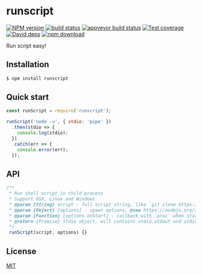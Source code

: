 runscript
=======

[![NPM version][npm-image]][npm-url]
[![build status][travis-image]][travis-url]
[![appveyor build status][appveyor-image]][appveyor-url]
[![Test coverage][codecov-image]][codecov-url]
[![David deps][david-image]][david-url]
[![npm download][download-image]][download-url]

[npm-image]: https://img.shields.io/npm/v/runscript.svg?style=flat-square
[npm-url]: https://npmjs.org/package/runscript
[travis-image]: https://img.shields.io/travis/node-modules/runscript.svg?style=flat-square
[travis-url]: https://travis-ci.org/node-modules/runscript
[appveyor-image]: https://ci.appveyor.com/api/projects/status/n2jolahay1kk5kn5?svg=true
[appveyor-url]: https://ci.appveyor.com/project/fengmk2/runscript
[codecov-image]: https://codecov.io/github/node-modules/runscript/coverage.svg?branch=master
[codecov-url]: https://codecov.io/github/node-modules/runscript?branch=master
[david-image]: https://img.shields.io/david/node-modules/runscript.svg?style=flat-square
[david-url]: https://david-dm.org/node-modules/runscript
[download-image]: https://img.shields.io/npm/dm/runscript.svg?style=flat-square
[download-url]: https://npmjs.org/package/runscript

Run script easy!

## Installation

```bash
$ npm install runscript
```

## Quick start

```js
const runScript = require('runscript');

runScript('node -v', { stdio: 'pipe' })
  .then(stdio => {
    console.log(stdio);
  })
  .catch(err => {
    console.error(err);
  });
```

## API

```js
/**
 * Run shell script in child process
 * Support OSX, Linux and Windows
 * @param {String} script - full script string, like `git clone https://github.com/node-modules/runscript.git`
 * @param {Object} [options] - spawn options, @see https://nodejs.org/api/child_process.html#child_process_child_process_spawn_command_args_options
 * @param {Function} [options.onStart] - callback with `proc` when start
 * @return {Promise} stdio object, will contains stdio.stdout and stdio.stderr buffer.
 */
 runScript(script, options) {}
```

## License

[MIT](LICENSE.txt)
